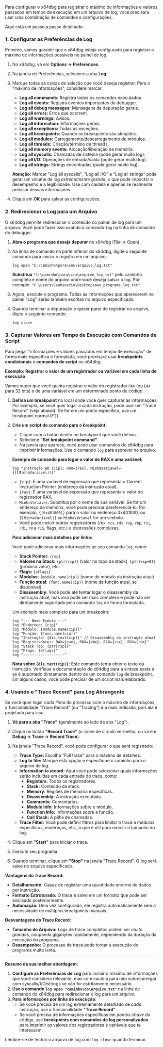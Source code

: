 Para configurar o x64dbg para registrar o máximo de informações e valores passados em tempo de execução em um arquivo de log, você precisará usar uma combinação de comandos e configurações.

Aqui está um passo a passo detalhado:

### 1\. Configurar as Preferências de Log

Primeiro, vamos garantir que o x64dbg esteja configurado para registrar o máximo de informações possíveis no painel de log.

1.  No x64dbg, vá em **Options -\> Preferences**.

2.  Na janela de Preferências, selecione a aba **Log**.

3.  Marque todas as caixas de seleção que você deseja registrar. Para o "máximo de informações", considere marcar:

      * **Log all commands:** Registra todos os comandos executados.
      * **Log all events:** Registra eventos importantes do debugger.
      * **Log all debug messages:** Mensagens de depuração gerais.
      * **Log all errors:** Erros que ocorrem.
      * **Log all warnings:** Avisos.
      * **Log all information:** Informações gerais.
      * **Log all exceptions:** Todas as exceções.
      * **Log all breakpoints:** Quando os breakpoints são atingidos.
      * **Log all modules:** Carregamento/descarregamento de módulos.
      * **Log all threads:** Criação/término de threads.
      * **Log all memory events:** Alocação/liberação de memória.
      * **Log all syscalls:** Chamadas de sistema (pode gerar muito log).
      * **Log all I/O:** Operações de entrada/saída (pode gerar muito log).
      * **Log all strings:** Strings encontradas (pode gerar muito log).

    **Atenção:** Marcar "Log all syscalls", "Log all I/O" e "Log all strings" pode gerar um volume de log *extremamente* grande, o que pode impactar o desempenho e a legibilidade. Use com cautela e apenas se realmente precisar dessas informações.

4.  Clique em **OK** para salvar as configurações.

### 2\. Redirecionar o Log para um Arquivo

O x64dbg permite redirecionar o conteúdo do painel de log para um arquivo. Você pode fazer isso usando o comando `log` na linha de comando do debugger.

1.  **Abra o programa que deseja depurar** no x64dbg (File -\> Open).

2.  Na linha de comando na parte inferior do x64dbg, digite o seguinte comando para iniciar o registro em um arquivo:

    ```
    log open "C:\caminho\para\seu\arquivo_log.txt"
    ```

    **Substitua** `"C:\caminho\para\seu\arquivo_log.txt"` pelo caminho completo e nome do arquivo onde você deseja salvar o log. Por exemplo: `"C:\Users\SeuUsuario\Desktop\meu_programa_log.txt"`.

3.  Agora, execute o programa. Todas as informações que aparecerem no painel "Log" serão também escritas no arquivo especificado.

4.  Quando terminar a depuração e quiser parar de registrar no arquivo, digite o seguinte comando:

    ```
    log close
    ```

### 3\. Capturar Valores em Tempo de Execução com Comandos de Script

Para pegar "informações e valores passados em tempo de execução" de forma mais específica e formatada, você precisará usar **breakpoints condicionais** e **comandos de script** no x64dbg.

**Exemplo: Registrar o valor de um registrador ou variável em cada linha de execução**

Vamos supor que você queira registrar o valor do registrador `RAX` (ou `EAX` para 32 bits) e de uma variável em um determinado ponto do código.

1.  **Defina um breakpoint** no local onde você quer capturar as informações. Por exemplo, se você quer logar a cada instrução, pode usar um "Trace Record" (veja abaixo). Se for em um ponto específico, use um breakpoint normal (F2).

2.  **Crie um script de comando para o breakpoint:**

      * Clique com o botão direito no breakpoint que você definiu.
      * Selecione **"Set breakpoint command"**.
      * Na janela que aparece, você pode usar comandos do x64dbg para imprimir informações. Use o comando `log` para escrever no arquivo.

    **Exemplo de comando para logar o valor de RAX e uma variável:**

    ```
    log "Instrução em {cip}: RAX={rax}, MinhaVariavel={[[MinhaVariavel]]}"
    ```

      * `{cip}`: É uma variável de expressão que representa o Current Instruction Pointer (endereço da instrução atual).
      * `{rax}`: É uma variável de expressão que representa o valor do registrador RAX.
      * `MinhaVariavel`: Substitua por o nome da sua variável. Se for um endereço de memória, você pode precisar dereferenciá-lo. Por exemplo, `{[0x401000]}` para o valor no endereço 0x401000, ou `[[MinhaVariavel]]` se `MinhaVariavel` for um símbolo.
      * Você pode incluir outros registradores (`rbx`, `rcx`, `rdx`, `rsp`, `rbp`, `rsi`, `rdi`, `r8` a `r15`, flags, etc.) e expressões complexas.

    **Para adicionar mais detalhes por linha:**

    Você pode adicionar mais informações ao seu comando `log`, como:

      * **Stack Pointer:** `{rsp}`
      * **Valores na Stack:** `{ptr[rsp]}` (valor no topo da stack), `{ptr[rsp+8]}` (próximo valor), etc.
      * **Flags:** `{eflags}`
      * **Módulos:** `{module.name(cip)}` (nome do módulo da instrução atual)
      * **Função atual:** `{func.name(cip)}` (nome da função atual, se disponível)
      * **Disassembly:** Você pode até tentar logar o disassembly da instrução atual, mas isso pode ser mais complexo e pode não ser diretamente suportado pelo comando `log` de forma formatada.

    Um exemplo mais completo para um breakpoint:

    ```
    log "--- Novo Evento ---"
    log "Endereço: {cip}"
    log "Módulo: {module.name(cip)}"
    log "Função: {func.name(cip)}"
    log "Instrução: {dis.text(cip)}" // Disassembly da instrução atual
    log "Registradores: RAX={rax}, RBX={rbx}, RCX={rcx}, RDX={rdx}"
    log "Stack Top: {ptr[rsp]}"
    log "Flags: {eflags}"
    log "-------------------"
    ```

    **Nota sobre `{dis.text(cip)}`:** Este comando tenta obter o texto da instrução. Verifique a documentação do x64dbg para a sintaxe exata e se é suportado diretamente dentro de um comando `log` de breakpoint. Em alguns casos, você pode precisar de um script mais elaborado.

### 4\. Usando o "Trace Record" para Log Abrangente

Se você quer logar *cada linha* do processo com o máximo de informações, a funcionalidade "Trace Record" (ou "Tracing") é a mais indicada, pois ela é projetada para isso.

1.  **Vá para a aba "Trace"** (geralmente ao lado da aba "Log").

2.  Clique no botão **"Record Trace"** (o ícone de círculo vermelho, ou vá em **Debug -\> Trace -\> Record Trace**).

3.  Na janela "Trace Record", você pode configurar o que será registrado:

      * **Trace Type:** Escolha "Full trace" para o máximo de detalhes.
      * **Log to file:** Marque esta opção e especifique o caminho para o arquivo de log.
      * **Information to record:** Aqui você pode selecionar quais informações serão incluídas em cada entrada do trace, como:
          * **Registers:** Todos os registradores.
          * **Stack:** Conteúdo da stack.
          * **Memory:** Regiões de memória específicas.
          * **Disassembly:** A instrução executada.
          * **Comments:** Comentários.
          * **Module Info:** Informações sobre o módulo.
          * **Function Info:** Informações sobre a função.
          * **Call Stack:** A pilha de chamadas.
      * **Trace Filter:** Você pode definir filtros para limitar o trace a módulos específicos, endereços, etc., o que é útil para reduzir o tamanho do log.

4.  Clique em **"Start"** para iniciar o trace.

5.  Execute seu programa.

6.  Quando terminar, clique em **"Stop"** na janela "Trace Record". O log será salvo no arquivo especificado.

**Vantagens do Trace Record:**

  * **Detalhamento:** Capaz de registrar uma quantidade enorme de dados por instrução.
  * **Formato Estruturado:** O trace é salvo em um formato que pode ser analisado posteriormente.
  * **Automação:** Uma vez configurado, ele registra automaticamente sem a necessidade de múltiplos breakpoints manuais.

**Desvantagens do Trace Record:**

  * **Tamanho do Arquivo:** Logs de trace completos podem ser *muito grandes*, ocupando gigabytes rapidamente, dependendo da duração da execução do programa.
  * **Desempenho:** O processo de trace pode tornar a execução do programa muito lenta.

-----

**Resumo da sua melhor abordagem:**

1.  **Configure as Preferências de Log** para incluir o máximo de informações que você considera relevante, mas com cautela para não sobrecarregar com syscalls/I/O/strings se não for estritamente necessário.
2.  **Use o comando `log open "caminho\do\arquivo.txt"`** na linha de comando do x64dbg para redirecionar o log para um arquivo.
3.  **Para informações por linha de execução:**
      * Se você precisa de um log extremamente detalhado de *cada* instrução, use a funcionalidade **"Trace Record"**.
      * Se você precisa de informações específicas em *pontos chave* do código, use **breakpoints com comandos de log personalizados** para imprimir os valores dos registradores e variáveis que te interessam.

Lembre-se de fechar o arquivo de log com `log close` quando terminar.